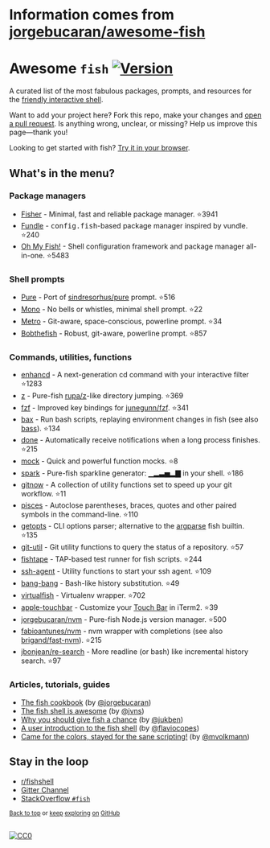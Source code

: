 # Information comes from [jorgebucaran/awesome-fish](https://github.com/jorgebucaran/awesome-fish)
# Awesome `fish` [![Version](https://img.shields.io/github/tag/fish-shell/fish-shell.svg?label=&color=0080FF)](https://github.com/fish-shell/fish-shell/releases/latest)

A curated list of the most fabulous packages, prompts, and resources for the <a href="https://github.com/fish-shell/fish-shell" title="fish">friendly interactive shell</a>.

Want to add your project here? Fork this repo, make your changes and [open a pull request](https://github.com/jorgebucaran/awesome-fish/fork). Is anything wrong, unclear, or missing? Help us improve this page—thank you!

Looking to get started with fish? [Try it in your browser](https://rootnroll.com/d/fish-shell).

## What's in the menu?

### Package managers

- [Fisher](https://github.com/jorgebucaran/fisher) - Minimal, fast and reliable package manager. :star:3941
- [Fundle](https://github.com/danhper/fundle) - <samp>config.fish</samp>-based package manager inspired by vundle. :star:240
- [Oh My Fish!](https://github.com/oh-my-fish/oh-my-fish) - Shell configuration framework and package manager all-in-one. :star:5483

### Shell prompts

- [Pure](https://github.com/rafaelrinaldi/pure) - Port of [sindresorhus/pure](https://github.com/sindresorhus/pure) prompt. :star:516
- [Mono](https://github.com/fishpkg/fish-prompt-mono) - No bells or whistles, minimal shell prompt. :star:22
- [Metro](https://github.com/fishpkg/fish-prompt-metro) - Git-aware, space-conscious, powerline prompt. :star:34
- [Bobthefish](https://github.com/oh-my-fish/theme-bobthefish) - Robust, git-aware, powerline prompt. :star:857

### Commands, utilities, functions

- [enhancd](https://github.com/b4b4r07/enhancd) - A next-generation cd command with your interactive filter :star:1283
- [z](https://github.com/jethrokuan/z) - Pure-fish [rupa/z](https://github.com/rupa/z)-like directory jumping. :star:369
- [fzf](https://github.com/jethrokuan/fzf) - Improved key bindings for [junegunn/fzf](https://github.com/junegunn/fzf). :star:341
- [bax](https://github.com/jorgebucaran/fish-bax) - Run bash scripts, replaying environment changes in fish (see also [bass](https://github.com/edc/bass)). :star:134
- [done](https://github.com/franciscolourenco/done) - Automatically receive notifications when a long process finishes. :star:215
- [mock](https://github.com/matchai/fish-mock) - Quick and powerful function mocks. :star:8
- [spark](https://github.com/jorgebucaran/fish-spark) - Pure-fish sparkline generator: ▁▂▃▅▂▇ in your shell. :star:186
- [gitnow](https://github.com/joseluisq/gitnow) - A collection of utility functions set to speed up your git workflow. :star:11
- [pisces](https://github.com/laughedelic/pisces) - Autoclose parentheses, braces, quotes and other paired symbols in the command-line. :star:110
- [getopts](https://github.com/jorgebucaran/fish-getopts) - CLI options parser; alternative to the [argparse](https://fishshell.com/docs/current/commands.html#argparse) fish builtin. :star:135
- [git-util](https://github.com/fishpkg/fish-git-util) - Git utility functions to query the status of a repository. :star:57
- [fishtape](https://github.com/jorgebucaran/fishtape) - TAP-based test runner for fish scripts. :star:244
- [ssh-agent](https://github.com/danhper/fish-ssh-agent) - Utility functions to start your ssh agent. :star:109
- [bang-bang](https://github.com/oh-my-fish/plugin-bang-bang) - Bash-like history substitution. :star:49
- [virtualfish](https://github.com/adambrenecki/virtualfish) - Virtualenv wrapper. :star:702
- [apple-touchbar](https://github.com/rodrigobdz/fish-apple-touchbar) - Customize your [Touch Bar](https://developer.apple.com/design/human-interface-guidelines/macos/touch-bar/touch-bar-overview) in iTerm2. :star:39
- [jorgebucaran/nvm](https://github.com/jorgebucaran/fish-nvm) - Pure-fish Node.js version manager. :star:500
- [fabioantunes/nvm](https://github.com/FabioAntunes/fish-nvm) - nvm wrapper with completions (see also [brigand/fast-nvm](https://github.com/brigand/fast-nvm-fish)). :star:215
- [jbonjean/re-search](https://github.com/jbonjean/re-search) - More readline (or bash) like incremental history search. :star:97

### Articles, tutorials, guides

- [The fish cookbook](https://github.com/jorgebucaran/fish-cookbook) (by [@jorgebucaran](https://github.com/jorgebucaran))
- [The fish shell is awesome](https://jvns.ca/blog/2017/04/23/the-fish-shell-is-awesome/) (by [@jvns](https://github.com/jvns))
- [Why you should give fish a chance](https://dev.to/jukben/why-you-should-give-a-chance-to-fish-shell-5a0l) (by [@jukben](https://github.com/jukben))
- [A user introduction to the fish shell](https://flaviocopes.com/fish-shell/) (by [@flaviocopes](https://github.com/flaviocopes))
- [Came for the colors, stayed for the sane scripting!](https://mvolkmann.github.io/fish-article/) (by [@mvolkmann](https://github.com/mvolkmann))

## Stay in the loop

- [r/fishshell](https://www.reddit.com/r/fishshell)
- [Gitter Channel](https://gitter.im/fish-shell/fish-shell)
- [StackOverflow `#fish`](https://stackoverflow.com/questions/tagged/fish)

<sup>[Back to top](#awesome-fish-) or [keep](https://github.com/topics/fish-shell) [exploring](https://github.com/topics/fish-packages) [on](https://github.com/topics/fish) [GitHub](https://github.com/topics/fish-prompt)</sup>

<h2></h2>

[![CC0](http://mirrors.creativecommons.org/presskit/buttons/88x31/svg/cc-zero.svg)](https://creativecommons.org/publicdomain/zero/1.0/)

